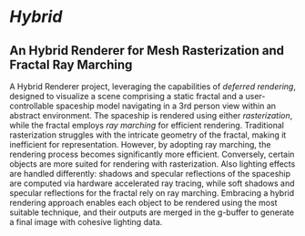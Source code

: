 # *Hybrid*
## An Hybrid Renderer for Mesh Rasterization and Fractal Ray Marching

A Hybrid Renderer project, leveraging the capabilities of *deferred rendering*, designed to visualize a scene comprising a static fractal and a 
user-controllable spaceship model navigating in a 3rd person view within an abstract environment. 
The spaceship is rendered using either *rasterization*, while the fractal employs *ray marching* for efficient rendering.
Traditional rasterization struggles with the intricate geometry of the fractal, making it inefficient for representation. 
However, by adopting ray marching, the rendering process becomes significantly more efficient. 
Conversely, certain objects are more suited for rendering with rasterization. 
Also lighting effects are handled differently: shadows and specular reflections of the spaceship are computed via hardware accelerated ray tracing, 
while soft shadows and specular reflections for the fractal rely on ray marching. 
Embracing a hybrid rendering approach enables each object to be rendered using the most suitable technique, and their outputs are merged in the g-buffer 
to generate a final image with cohesive lighting data.
